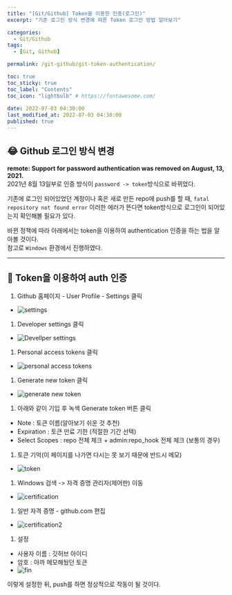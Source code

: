 ```yaml
---
title: "[Git/Github] Token을 이용한 인증(로그인)"
excerpt: "기존 로그인 방식 변경에 따른 Token 로그인 방법 알아보기"

categories:
  - Git/Github
tags:
  - [Git, Github]

permalink: /git-github/git-token-authentication/

toc: true
toc_sticky: true
toc_label: "Contents"
toc_icon: "lightbulb" # https://fontawesome.com/
 
date: 2022-07-03 04:30:00
last_modified_at: 2022-07-03 04:30:00
published: true
---
```


## 😂 Github 로그인 방식 변경

**remote: Support for password authentication was removed on August, 13, 2021.**  
2021년 8월 13일부로 인증 방식이 `password -> token`방식으로 바뀌었다.  

기존에 로그인 되어있었던 계정이나 혹은 새로 만든 repo에 push를 할 때, `fatal repository not found error` 이러한 에러가 뜬다면 token방식으로 로그인이 되어있는지 확인해볼 필요가 있다.  

바뀐 정책에 따라 아래에서는 token을 이용하여 authentication 인증을 하는 법을 알아볼 것이다.  
참고로 `Windows` 환경에서 진행하였다.  

---  

## 🔐 Token을 이용하여 auth 인증

1. Github 홈페이지 - User Profile - Settings 클릭  
- ![settings](/assets/images/post_img/git-token-authentication/setting.png)  
1. Developer settings 클릭
- ![Devellper settings](/assets/images/post_img/git-token-authentication/developer.png)     
1. Personal access tokens 클릭
- ![personal access tokens](/assets/images/post_img/git-token-authentication/personal_access_tokens.png)     
1. Generate new token 클릭
- ![generate new token](/assets/images/post_img/git-token-authentication/generate_new_token.png)     
1. 아래와 같이 기입 후 녹색 Generate token 버튼 클릭
  - Note : 토큰 이름(알아보기 쉬운 것 추천)
  - Expiration : 토큰 만료 기한 (적절한 기간 선택)
  - Select Scopes : repo 전체 체크 + admin:repo_hook 전체 체크 (보통의 경우)
1. 토큰 기억(이 페이지를 나가면 다시는 못 보기 때문에 반드시 메모)
- ![token](/assets/images/post_img/git-token-authentication/token.png)     
1. Windows 검색 -> 자격 증명 관리자(제어판) 이동
- ![certification](/assets/images/post_img/git-token-authentication/certification.JPG)     
1. 일반 자격 증명 - github.com 편집
- ![certification2](/assets/images/post_img/git-token-authentication/certification2.png)     
1. 설정
- 사용자 이름 : 깃허브 아이디
- 암호 : 아까 메모해뒀던 토큰
- ![fin](/assets/images/post_img/git-token-authentication/fin.png)     

이렇게 설정한 뒤, push를 하면 정상적으로 작동이 될 것이다.  
